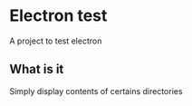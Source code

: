 # Electron test

A project to test electron 

## What is it

Simply display contents of certains directories